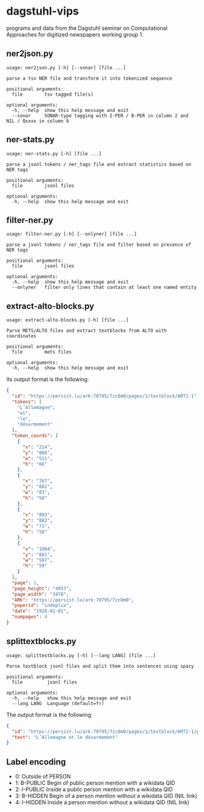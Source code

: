 # dagstuhl-vips
programs and data from the Dagstuhl seminar on Computational Approaches for digitized newspapers working group 1.

## ner2json.py
```
usage: ner2json.py [-h] [--sonar] [file ...]

parse a tsv NER file and transform it into tokenized sequence

positional arguments:
  file        tsv tagged file(s)

optional arguments:
  -h, --help  show this help message and exit
  --sonar     SONAR-type tagging with I-PER / B-PER in column 2 and NIL / Qxxxx in column 8
```

## ner-stats.py
```
usage: ner-stats.py [-h] [file ...]

parse a jsonl tokens / ner_tags file and extract statistics based on NER tags

positional arguments:
  file        jsonl files

optional arguments:
  -h, --help  show this help message and exit
```
## filter-ner.py
```
usage: filter-ner.py [-h] [--onlyner] [file ...]

parse a jsonl tokens / ner_tags file and filter based on presence of NER tags

positional arguments:
  file        jsonl files

optional arguments:
  -h, --help  show this help message and exit
  --onlyner   filter only lines that contain at least one named entity
``` 

## extract-alto-blocks.py
```
usage: extract-alto-blocks.py [-h] [file ...]

Parse METS/ALTO files and extract textblocks from ALTO with coordinates

positional arguments:
  file        mets files

optional arguments:
  -h, --help  show this help message and exit
```
Its output format is the following:
```json
{
  "id": "https://persist.lu/ark:70795/7zc8m0/pages/1/textblock/ART2-1",
  "tokens": [
    "L’Allemagne",
    "et",
    "le",
    "désarmement"
  ],
  "token_coords": [
    {
      "x": "214",
      "y": "886",
      "w": "511",
      "h": "66"
    },
    {
      "x": "767",
      "y": "882",
      "w": "83",
      "h": "58"
    },
    {
      "x": "893",
      "y": "882",
      "w": "71",
      "h": "58"
    },
    {
      "x": "1004",
      "y": "881",
      "w": "587",
      "h": "59"
    }
  ],
  "page": 1,
  "page_height": "4957",
  "page_width": "3478",
  "ARK": "https://persist.lu/ark:70795/7zc8m0",
  "paperid": "indeplux",
  "date": "1928-01-01",
  "numpages": 4
}
```
## splittextblocks.py
```
usage: splittextblocks.py [-h] [--lang LANG] [file ...]

Parse textblock jsonl files and split them into sentences using spacy

positional arguments:
  file         jsonl files

optional arguments:
  -h, --help   show this help message and exit
  --lang LANG  Language (default=fr)
```
The output format is the following:
```json
{
  "id": "https://persist.lu/ark:70795/7zc8m0/pages/1/textblock/ART2-1/position/0",
  "text": "L’Allemagne et le désarmement"
}
```
## Label encoding
 - 0: Outside of PERSON
 - 1: B-PUBLIC Begin of public person mention with a wikidata QID
 - 2: I-PUBLIC Inside a public person mention with a wikidata QID
 - 3: B-HIDDEN Begin of a person mention without a wikidata QID (NIL link)
 - 4: I-HIDDEN Inside a person mention without a wikidata QID (NIL link)
 

